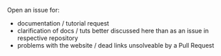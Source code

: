 Open an issue for:

- documentation / tutorial request
- clarification of docs / tuts better discussed here than as an issue in respective repository
- problems with the website / dead links unsolveable by a Pull Request
